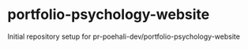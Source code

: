 # portfolio-psychology-website

Initial repository setup for pr-poehali-dev/portfolio-psychology-website